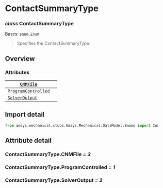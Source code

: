 # ContactSummaryType

### *class* ContactSummaryType

Bases: [`enum.Enum`](https://docs.python.org/3/library/enum.html#enum.Enum)

> Specifies the ContactSummaryType.

> <!-- !! processed by numpydoc !! -->

## Overview

### Attributes

| [`CNMFile`](#ContactSummaryType.CNMFile)                     |    |
|--------------------------------------------------------------|----|
| [`ProgramControlled`](#ContactSummaryType.ProgramControlled) |    |
| [`SolverOutput`](#ContactSummaryType.SolverOutput)           |    |

## Import detail

```python
from ansys.mechanical.stubs.Ansys.Mechanical.DataModel.Enums import ContactSummaryType
```

## Attribute detail

### ContactSummaryType.CNMFile *= 3*

### ContactSummaryType.ProgramControlled *= 1*

### ContactSummaryType.SolverOutput *= 2*

